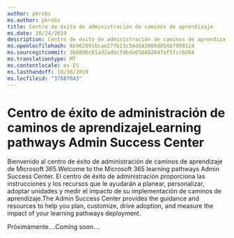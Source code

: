 ```yaml
---
author: pkrebs
ms.author: pkrebs
title: Centro de éxito de administración de caminos de aprendizaje
ms.date: 10/24/2019
description: Centro de éxito de administración de caminos de aprendizaje
ms.openlocfilehash: 6b9020916cae277b23c54dd42800d854b7909124
ms.sourcegitcommit: 3b8896c81ad2adbcfdbda658482847af5fccb264
ms.translationtype: MT
ms.contentlocale: es-ES
ms.lasthandoff: 10/30/2019
ms.locfileid: "37887043"
---
```

# <a name="learning-pathways-admin-success-center"></a><span data-ttu-id="f0656-103">Centro de éxito de administración de caminos de aprendizaje</span><span class="sxs-lookup"><span data-stu-id="f0656-103">Learning pathways Admin Success Center</span></span>

<span data-ttu-id="f0656-104">Bienvenido al centro de éxito de administración de caminos de aprendizaje de Microsoft 365.</span><span class="sxs-lookup"><span data-stu-id="f0656-104">Welcome to the Microsoft 365 learning pathways Admin Success Center.</span></span> <span data-ttu-id="f0656-105">El centro de éxito de administración proporciona las instrucciones y los recursos que le ayudarán a planear, personalizar, adoptar unidades y medir el impacto de su implementación de caminos de aprendizaje.</span><span class="sxs-lookup"><span data-stu-id="f0656-105">The Admin Success Center provides the guidance and resources to help you plan, customize, drive adoption, and measure the impact of your learning pathways deployment.</span></span>

<span data-ttu-id="f0656-106">Próximamente....</span><span class="sxs-lookup"><span data-stu-id="f0656-106">Coming soon....</span></span>

